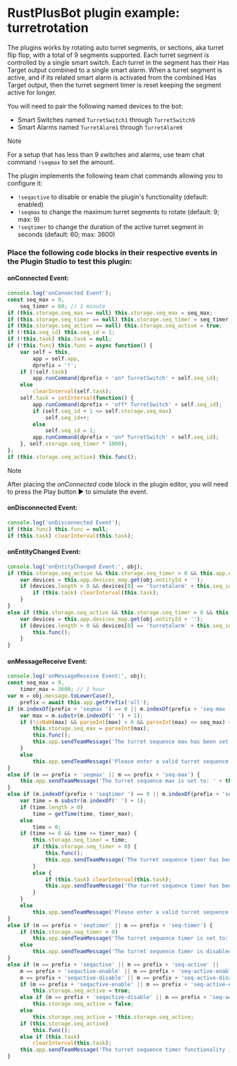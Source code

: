 # **RustPlusBot** plugin example: turretrotation

The plugins works by rotating auto turret segments, or sections, aka turret flip flop, with a total of 9 segments supported. Each turret segment is controlled by a single smart switch. Each turret in the segment has their Has Target output combined to a single smart alarm. When a turret segment is active, and if its related smart alarm is activated from the combined Has Target output, then the turret segment timer is reset keeping the segment active for longer.

You will need to pair the following named devices to the bot:

- Smart Switches named `TurretSwitch1` through `TurretSwitch9`
- Smart Alarms named `TurretAlarm1` through  `TurretAlarm9`

> [!NOTE]
> For a setup that has less than 9 switches and alarms, use team chat command `!seqmax` to set the amount.

The plugin implements the following team chat commands allowing you to configure it:

- `!seqactive` to disable or enable the plugin's functionality (default: enabled)
- `!seqmax` to change the maximum turret segments to rotate (default: 9; max: 9)
- `!seqtimer` to change the duration of the active turret segment in seconds (default: 60; max: 3600)

### Place the following code blocks in their respective events in the Plugin Studio to test this plugin:

#### onConnected Event:

```js
console.log('onConnected Event');
const seq_max = 9,
    seq_timer = 60; // 1 minute
if (this.storage.seq_max == null) this.storage.seq_max = seq_max;
if (this.storage.seq_timer == null) this.storage.seq_timer = seq_timer;
if (this.storage.seq_active == null) this.storage.seq_active = true;
if (!this.seq_id) this.seq_id = 1;
if (!this.task) this.task = null;
if (!this.func) this.func = async function() {
    var self = this,
        app = self.app,
        dprefix = '!';
    if (!self.task)
        app.runCommand(dprefix + 'on* TurretSwitch' + self.seq_id);
    else
        clearInterval(self.task);
    self.task = setInterval(function() {
        app.runCommand(dprefix + 'off* TurretSwitch' + self.seq_id);
        if (self.seq_id + 1 <= self.storage.seq_max)
            self.seq_id++;
        else
            self.seq_id = 1;
        app.runCommand(dprefix + 'on* TurretSwitch' + self.seq_id);
    }, self.storage.seq_timer * 1000);
};
if (this.storage.seq_active) this.func();
```

> [!NOTE]
> After placing the *onConnected* code block in the plugin editor, you will need to press the Play button :arrow_forward: to simulate the event.

#### onDisconnected Event:

```js
console.log('onDisconnected Event');
if (this.func) this.func = null;
if (this.task) clearInterval(this.task);
```

#### onEntityChanged Event:

```js
console.log('onEntityChanged Event:', obj);
if (this.storage.seq_active && this.storage.seq_timer > 0 && this.app.devices_map.has(obj.entityId + '') && obj.payload && obj.payload.value) {
    var devices = this.app.devices_map.get(obj.entityId + '');
    if (devices.length > 0 && devices[0] == 'turretalarm' + this.seq_id) {
        if (this.task) clearInterval(this.task);
    }
}
else if (this.storage.seq_active && this.storage.seq_timer > 0 && this.app.devices_map.has(obj.entityId + '') && obj.payload && !obj.payload.value) {
    var devices = this.app.devices_map.get(obj.entityId + '');
    if (devices.length > 0 && devices[0] == 'turretalarm' + this.seq_id) {
        this.func();
    }
}
```

#### onMessageReceive Event:

```js
console.log('onMessageReceive Event:', obj);
const seq_max = 9,
    timer_max = 3600; // 1 hour
var m = obj.message.toLowerCase(),
    prefix = await this.app.getPrefix('all');
if (m.indexOf(prefix + 'seqmax ') == 0 || m.indexOf(prefix + 'seq-max ') == 0) {
    var max = m.substr(m.indexOf(' ') + 1);
    if (!isNaN(max) && parseInt(max) > 0 && parseInt(max) <= seq_max) {
        this.storage.seq_max = parseInt(max);
        this.func();
        this.app.sendTeamMessage('The turret sequence max has been set to: ' + this.storage.seq_max);
    }
    else
        this.app.sendTeamMessage('Please enter a valid turret sequence max amount (1-9)');
}
else if (m == prefix + 'seqmax' || m == prefix + 'seq-max') {
    this.app.sendTeamMessage('The turret sequence max is set to: ' + this.storage.seq_max);
}
else if (m.indexOf(prefix + 'seqtimer ') == 0 || m.indexOf(prefix + 'seq-timer ') == 0) {
    var time = m.substr(m.indexOf(' ') + 1);
    if (time.length > 0)
        time = getTime(time, timer_max);
    else
        time = 0;
    if (time >= 0 && time <= timer_max) {
        this.storage.seq_timer = time;
        if (this.storage.seq_timer > 0) {
            this.func();
            this.app.sendTeamMessage('The turret sequence timer has been set to: ' + getTimeDisplay(this.storage.seq_timer, false, true));
        }
        else {
            if (this.task) clearInterval(this.task);
            this.app.sendTeamMessage('The turret sequence timer has been disabled');
        }
    }
    else
        this.app.sendTeamMessage('Please enter a valid turret sequence timer in seconds (0-3600) (0 to disable)');
}
else if (m == prefix + 'seqtimer' || m == prefix + 'seq-timer') {
    if (this.storage.seq_timer > 0)
        this.app.sendTeamMessage('The turret sequence timer is set to: ' + getTimeDisplay(this.storage.seq_timer, false, true));
    else
        this.app.sendTeamMessage('The turret sequence timer is disabled');
}
else if (m == prefix + 'seqactive' || m == prefix + 'seq-active' ||
    m == prefix + 'seqactive-enable' || m == prefix + 'seq-active-enable' ||
    m == prefix + 'seqactive-disable' || m == prefix + 'seq-active-disable') {
    if (m == prefix + 'seqactive-enable' || m == prefix + 'seq-active-enable')
        this.storage.seq_active = true;
    else if (m == prefix + 'seqactive-disable' || m == prefix + 'seq-active-disable')
        this.storage.seq_active = false;
    else
        this.storage.seq_active = !this.storage.seq_active;
    if (this.storage.seq_active)
        this.func();
    else if (this.task)
        clearInterval(this.task);
    this.app.sendTeamMessage('The turret sequence timer functionality is ' + ((this.storage.seq_active) ? 'enabled' : 'disabled'));
}
```
